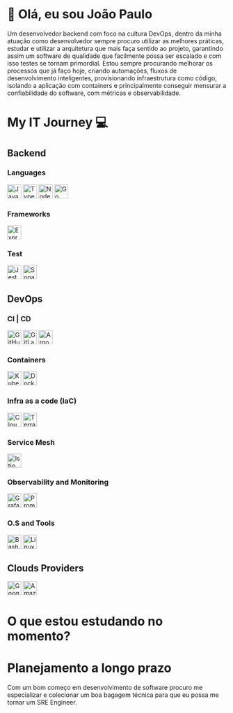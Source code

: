 # 👋 Olá, eu sou João Paulo

Um desenvolvedor backend com foco na cultura DevOps, dentro da minha atuação como desenvolvedor sempre procuro utilizar as melhores práticas, estudar e utilizar a arquitetura que mais faça sentido ao projeto, garantindo assim um software de qualidade que facilmente possa ser escalado e com isso testes se tornam primordial. Estou sempre procurando melhorar os processos que já faço hoje, criando automações, fluxos de desenvolvimento inteligentes, provisionando infraestrutura como código, isolando a aplicação com containers e principalmente conseguir mensurar a confiabilidade do software, com métricas e observabilidade.

# My IT Journey 💻

## Backend 

### Languages
<p>
  <img src="https://img.shields.io/badge/-JavaScript-000?&logo=javascript&style=for-the-badge" alt="JavaScript" style="height: 2rem;"/>
  <img src="https://img.shields.io/badge/-TypeScript-000?&logo=typescript&style=for-the-badge" alt="TypeScript" style="height: 2rem;"/>
  <img src="https://img.shields.io/badge/-NodeJs-000?&logo=node.js&style=for-the-badge" alt="NodeJs" style="height: 2rem;"/>
  <img src="https://img.shields.io/badge/-Go-000?&logo=go&style=for-the-badge" alt="Go" style="height: 2rem;"/>
</p>

### Frameworks
<p>
  <img src="https://img.shields.io/badge/-Express-000?&logo=express&style=for-the-badge" alt="Express" style="height: 2rem;"/>
</p>

### Test
<p>
  <img src="https://img.shields.io/badge/-Jest-000?&logo=jest&style=for-the-badge" alt="Jest" style="height: 2rem;"/>
  <img src="https://img.shields.io/badge/-SonarQube-000?&logo=sonarqube&style=for-the-badge" alt="SonarQube" style="height: 2rem;"/>
</p>

## DevOps

### CI | CD
<p>
  <img src="https://img.shields.io/badge/-GitHub%20Actions-000?&logo=githubactions&style=for-the-badge" alt="GitHub Actions" style="height: 2rem;"/>
  <img src="https://img.shields.io/badge/-GitLab-000?&logo=gitlab&style=for-the-badge" alt="GitLab" style="height: 2rem;"/>
  <img src="https://img.shields.io/badge/-ArgoCD-000?&logo=argo&style=for-the-badge" alt="ArgoCD" style="height: 2rem;"/>
</p>

### Containers
<p>
  <img src="https://img.shields.io/badge/-Kubernetes-000?&logo=kubernetes&style=for-the-badge" alt="Kubernetes" style="height: 2rem;"/>
  <img src="https://img.shields.io/badge/-Docker-000?&logo=docker&style=for-the-badge" alt="Docker" style="height: 2rem;"/>
</p>

### Infra as a code (IaC)
<p>
  <img src="https://img.shields.io/badge/-CloudFormation-000?&logo=amazonaws&style=for-the-badge" alt="CloudFormation" style="height: 2rem;"/>
  <img src="https://img.shields.io/badge/-Terraform-000?&logo=terraform&style=for-the-badge" alt="Terraform" style="height: 2rem;"/>
</p>

### Service Mesh
<p>
  <img src="https://img.shields.io/badge/-Istio-000?&logo=istio&style=for-the-badge" alt="Istio" style="height: 2rem;"/>
</p>

### Observability and Monitoring
<p>
  <img src="https://img.shields.io/badge/-Grafana-000?&logo=grafana&style=for-the-badge" alt="Grafana" style="height: 2rem;"/>
  <img src="https://img.shields.io/badge/-Prometheus-000?&logo=prometheus&style=for-the-badge" alt="Prometheus" style="height: 2rem;"/>
</p>

### O.S and Tools
<p>
  <img src="https://img.shields.io/badge/-Bash-000?&logo=gnu-bash&style=for-the-badge" alt="Bash" style="height: 2rem;"/>
  <img src="https://img.shields.io/badge/-Linux-000?&logo=linux&style=for-the-badge" alt="Linux" style="height: 2rem;"/>
</p>

## Clouds Providers
<p>
  <img src="https://img.shields.io/badge/-Google%20Cloud%20Platform-000?&logo=google-cloud&style=for-the-badge" alt="Google Cloud Platform" style="height: 2rem;"/>
  <img src="https://img.shields.io/badge/-Amazon%20Web%20Services-000?&logo=amazon-aws&style=for-the-badge" alt="Amazon Web Services" style="height: 2rem;"/>
</p>

# O que estou estudando no momento? 



# Planejamento a longo prazo

Com um bom começo em desenvolvimento de software procuro me especializar e colecionar um boa bagagem técnica para que eu possa me tornar um SRE Engineer.


